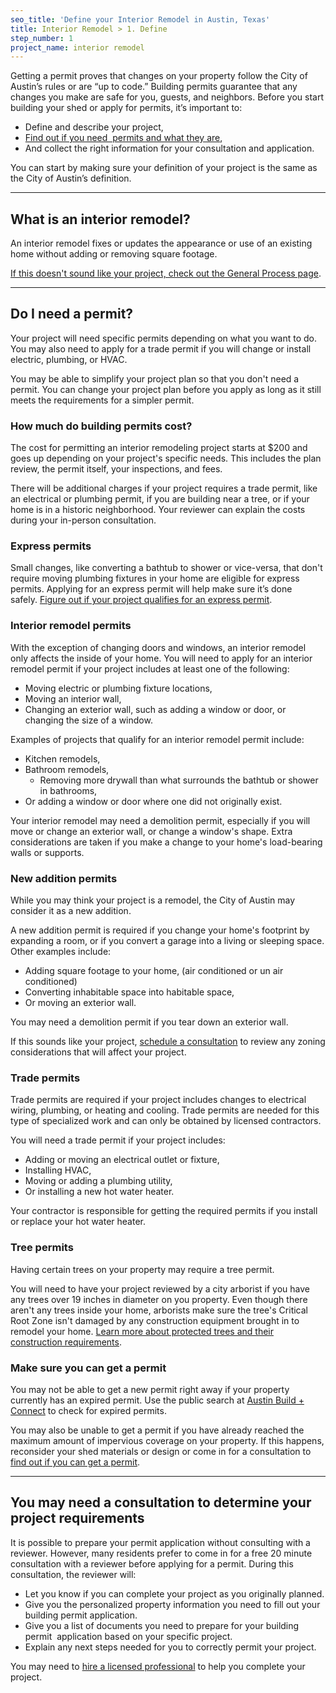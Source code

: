```yaml
---
seo_title: 'Define your Interior Remodel in Austin, Texas'
title: Interior Remodel > 1. Define
step_number: 1
project_name: interior remodel
---
```



Getting a permit proves that changes on your property follow the City of Austin’s rules or are “up to code.” Building permits guarantee that any changes you make are safe for you, guests, and neighbors. Before you start building your shed or apply for permits, it’s important to:

* Define and describe your project,
* [Find out if you need &nbsp;permits and what they are](/residential/residential-toolkit/projects-that-dont-require-a-permit),
* And collect the right information for your consultation and application.

You can start by making sure your definition of your project is the same as the City of Austin’s definition.

---

## What is an interior remodel?

An interior remodel fixes or updates the appearance or use of an existing home without adding or removing square footage.

[If this doesn't sound like your project, check out the General Process page](/residential/projects/general-process).

---

## Do I need a permit?

Your project will need specific permits depending on what you want to do. You may also need to apply for a trade permit if you will change or install electric, plumbing, or HVAC.

You may be able to simplify your project plan so that you don't need a permit. You can change your project plan before you apply as long as it still meets the requirements for a simpler permit.

### How much do building permits cost?

The cost for permitting an interior remodeling project starts at $200 and goes up depending on your project's specific needs. This includes the plan review, the permit itself, your inspections, and fees.

There will be additional charges if your project requires a trade permit, like an electrical or plumbing permit, if you are building near a tree, or if your home is in a historic neighborhood. Your reviewer can explain the costs during your in-person consultation.

### Express permits

Small changes, like converting a bathtub to shower or vice-versa, that don't require moving plumbing fixtures in your home are eligible for express permits. Applying for an express permit will help make sure it’s done safely.&nbsp;[Figure out if your project qualifies for an express permit](/residential/residential-toolkit/express-permits/).

### Interior remodel permits

With the exception of changing doors and windows, an interior remodel only affects the inside of your home. You will need to apply for an interior remodel permit if your project includes at least one of the following:

* Moving electric or plumbing fixture locations,
* Moving an interior wall,
* Changing an exterior wall, such as adding a window or door, or changing the size of a window.

Examples of projects that qualify for an interior remodel permit include:

* Kitchen remodels,
* Bathroom remodels,
  * Removing more drywall than what surrounds the bathtub or shower in bathrooms,
* Or adding a window or door where one did not originally exist.

Your interior remodel may need a demolition permit, especially if you will move or change an exterior wall, or change a window's shape. Extra considerations are taken if you make a change to your home's load-bearing walls or supports.

### New addition permits

While you may think your project is a remodel, the City of Austin may consider it as a new addition.

A new addition permit is required if you change your home's footprint by expanding a room, or if you convert a garage into a living or sleeping space. Other examples include:

* Adding square footage to your home, (air conditioned or un air conditioned)&nbsp;
* Converting inhabitable space into habitable space,
* Or moving an exterior wall.

You may need a demolition permit if you tear down an exterior wall.&nbsp;

If this sounds like your project, [schedule a consultation](/residential/projects/interior-remodel/consult/) to review any zoning considerations that will affect your project.

### Trade permits

Trade permits are required if your project includes changes to electrical wiring, plumbing, or heating and cooling. Trade permits are needed for this type of specialized work and can only be obtained by licensed contractors.

You will need a trade permit if your project includes:

* Adding or moving an electrical outlet or fixture,
* Installing HVAC,
* Moving or adding a plumbing utility,
* Or installing a new hot water heater.

Your contractor is responsible for getting the required permits if you install or replace your hot water heater.

### Tree permits

Having certain trees on your property may require a tree permit.

You will need to have your project reviewed by a city arborist if you have any trees over 19 inches in diameter on you property. Even though there aren't any trees inside your home, arborists make sure the tree's Critical Root Zone isn't damaged by any construction equipment brought in to remodel your home.&nbsp;[Learn more about protected trees and their construction requirements](/residential/residential-toolkit/building-near-a-tree/).

### Make sure you can get a permit

You may not be able to get a new permit right away if your property currently has an expired permit. Use the public search at [Austin Build + Connect](https://abc.austintexas.gov/web/permit/public-search-other) to check for expired permits.

You may also be unable to get a permit if you have already reached the maximum amount of impervious coverage on your property. If this happens, reconsider your shed materials or design or come in for a consultation to [find out if you can get a permit](/residential/residential-toolkit/can-i-get-a-permit).

---

## You may need a consultation to determine your project requirements

It is possible to prepare your permit application without consulting with a reviewer. However, many residents prefer to come in for a free 20 minute consultation with a reviewer before applying for a permit. During this consultation, the reviewer will:

* Let you know if you can complete your project as you originally planned.
* Give you the personalized property information you need to fill out your building permit application.
* Give you a list of documents you need to prepare for your building permit &nbsp;application based on your specific project.
* Explain any next steps needed for you to correctly permit your project.

You may need to [hire a licensed professional](/residential/residential-toolkit/hiring-a-professional) to help you complete your project.
